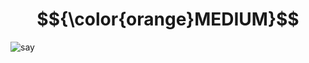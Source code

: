 # $${\color{orange}MEDIUM}$$
![say](https://user-images.githubusercontent.com/65892342/235520506-656d2049-541b-435f-a9bd-13d0c84c58d9.svg)
